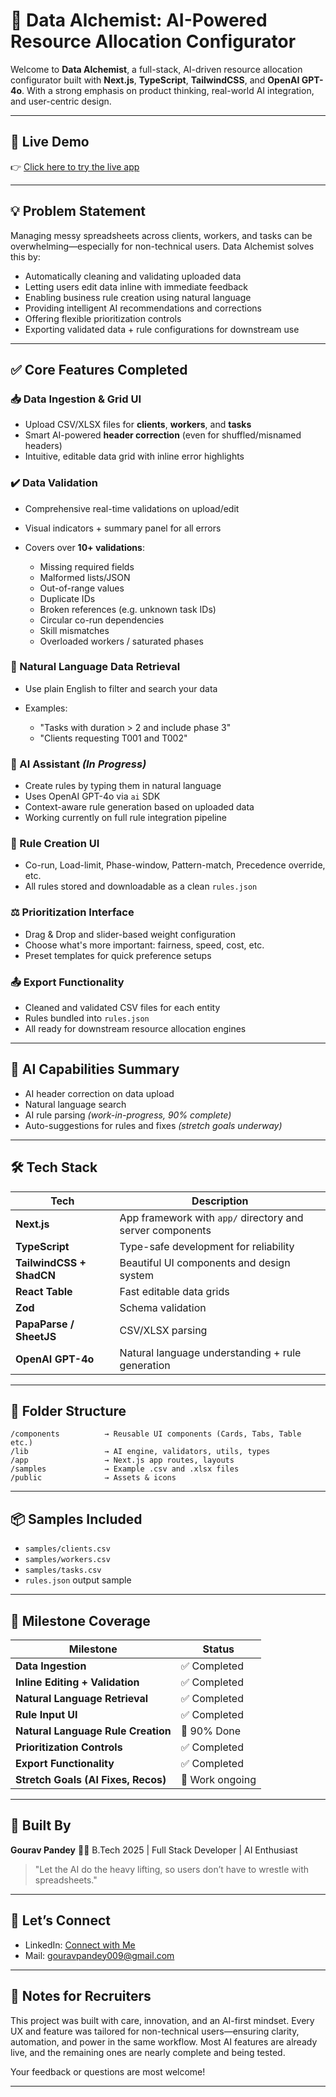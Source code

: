 # 🚀 Data Alchemist: AI-Powered Resource Allocation Configurator

Welcome to **Data Alchemist**, a full-stack, AI-driven resource allocation configurator built with **Next.js**, **TypeScript**, **TailwindCSS**, and **OpenAI GPT-4o**. With a strong emphasis on product thinking, real-world AI integration, and user-centric design.

---

## 🌟 Live Demo

👉 [Click here to try the live app](https://your-deployment-link.com)

---

## 💡 Problem Statement

Managing messy spreadsheets across clients, workers, and tasks can be overwhelming—especially for non-technical users. Data Alchemist solves this by:

* Automatically cleaning and validating uploaded data
* Letting users edit data inline with immediate feedback
* Enabling business rule creation using natural language
* Providing intelligent AI recommendations and corrections
* Offering flexible prioritization controls
* Exporting validated data + rule configurations for downstream use

---

## ✅ Core Features Completed

### 📥 Data Ingestion & Grid UI

* Upload CSV/XLSX files for **clients**, **workers**, and **tasks**
* Smart AI-powered **header correction** (even for shuffled/misnamed headers)
* Intuitive, editable data grid with inline error highlights

### ✔️ Data Validation

* Comprehensive real-time validations on upload/edit
* Visual indicators + summary panel for all errors
* Covers over **10+ validations**:

  * Missing required fields
  * Malformed lists/JSON
  * Out-of-range values
  * Duplicate IDs
  * Broken references (e.g. unknown task IDs)
  * Circular co-run dependencies
  * Skill mismatches
  * Overloaded workers / saturated phases

### 🔎 Natural Language Data Retrieval

* Use plain English to filter and search your data
* Examples:

  * "Tasks with duration > 2 and include phase 3"
  * "Clients requesting T001 and T002"

### 🧠 AI Assistant *(In Progress)*

* Create rules by typing them in natural language
* Uses OpenAI GPT-4o via `ai` SDK
* Context-aware rule generation based on uploaded data
* Working currently on full rule integration pipeline

### 🧾 Rule Creation UI

* Co-run, Load-limit, Phase-window, Pattern-match, Precedence override, etc.
* All rules stored and downloadable as a clean `rules.json`

### ⚖️ Prioritization Interface

* Drag & Drop and slider-based weight configuration
* Choose what's more important: fairness, speed, cost, etc.
* Preset templates for quick preference setups

### 📤 Export Functionality

* Cleaned and validated CSV files for each entity
* Rules bundled into `rules.json`
* All ready for downstream resource allocation engines

---

## 🧠 AI Capabilities Summary

* AI header correction on data upload
* Natural language search
* AI rule parsing *(work-in-progress, 90% complete)*
* Auto-suggestions for rules and fixes *(stretch goals underway)*

---

## 🛠️ Tech Stack

| Tech                     | Description                                               |
| ------------------------ | --------------------------------------------------------- |
| **Next.js**              | App framework with `app/` directory and server components |
| **TypeScript**           | Type-safe development for reliability                     |
| **TailwindCSS + ShadCN** | Beautiful UI components and design system                 |
| **React Table**          | Fast editable data grids                                  |
| **Zod**                  | Schema validation                                         |
| **PapaParse / SheetJS**  | CSV/XLSX parsing                                          |
| **OpenAI GPT-4o**        | Natural language understanding + rule generation          |

---

## 📁 Folder Structure

```
/components          → Reusable UI components (Cards, Tabs, Table etc.)
/lib                 → AI engine, validators, utils, types
/app                 → Next.js app routes, layouts
/samples             → Example .csv and .xlsx files
/public              → Assets & icons
```

---

## 📦 Samples Included

* `samples/clients.csv`
* `samples/workers.csv`
* `samples/tasks.csv`
* `rules.json` output sample

---

## 🎯 Milestone Coverage

| Milestone                           | Status          |
| ----------------------------------- | --------------- |
| **Data Ingestion**                  | ✅ Completed     |
| **Inline Editing + Validation**     | ✅ Completed     |
| **Natural Language Retrieval**      | ✅ Completed     |
| **Rule Input UI**                   | ✅ Completed     |
| **Natural Language Rule Creation**  | 🔄 90% Done     |
| **Prioritization Controls**         | ✅ Completed     |
| **Export Functionality**            | ✅ Completed     |
| **Stretch Goals (AI Fixes, Recos)** | 🚧 Work ongoing |

---

## 🙌 Built By

**Gourav Pandey**
👨‍💻 B.Tech 2025 | Full Stack Developer | AI Enthusiast

> "Let the AI do the heavy lifting, so users don’t have to wrestle with spreadsheets."

---

## 🤝 Let’s Connect

* LinkedIn: [Connect with Me](https://linkedin.com/in/gouravpandey009)
* Mail: [gouravpandey009@gmail.com](mailto:pandeygourav09@gmail.com)

---

## 📌 Notes for Recruiters

This project was built with care, innovation, and an AI-first mindset. Every UX and feature was tailored for non-technical users—ensuring clarity, automation, and power in the same workflow. Most AI features are already live, and the remaining ones are nearly complete and being tested.

Your feedback or questions are most welcome!

---
